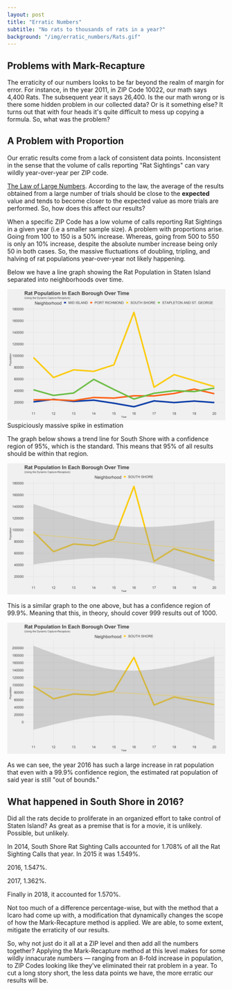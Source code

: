 ```yaml
---
layout: post
title: "Erratic Numbers"
subtitle: "No rats to thousands of rats in a year?"
background: "/img/erratic_numbers/Rats.gif"
---
```


## Problems with Mark-Recapture

The erraticity of our numbers looks to be far beyond the realm of margin for error. For instance, in the year 2011, in ZIP Code 10022, our math says 4,400 Rats. The subsequent year it says 26,400. Is the our math wrong or is there some hidden problem in our collected data? Or is it something else? It turns out that with four heads it's quite difficult to mess up copying a formula. So, what was the problem?

## A Problem with Proportion

Our erratic results come from a lack of consistent data points. Inconsistent in the sense that the volume of calls reporting "Rat Sightings" can vary wildly year-over-year per ZIP code.

[The Law of Large Numbers](https://en.wikipedia.org/wiki/Law_of_large_numbers). According to the law, the average of the results obtained from a large number of trials should be close to the **expected** value and tends to become closer to the expected value as more trials are performed. So, how does this affect our results?

When a specific ZIP Code has a low volume of calls reporting Rat Sightings in a given year (i.e a smaller sample size). A problem with proportions arise. Going from 100 to 150 is a 50% increase. Whereas, going from 500 to 550 is only an 10% increase, despite the absolute number increase being only 50 in both cases. So, the massive fluctuations of doubling, tripling, and halving of rat populations year-over-year not likely happening.

Below we have a line graph showing the Rat Population in Staten Island separated into neighborhoods over time.

![statenisland](\img\erratic_numbers\staten_3x5.png)
<span class="caption text-muted">Suspiciously massive spike in estimation</span>

The graph below shows a trend line for South Shore with a confidence region of 95%, which is the standard. This means that 95% of all results should be within that region.

![southshore](\img\erratic_numbers\southshore_3x5.png)

This is a similar graph to the one above, but has a confidence region of 99.9%. Meaning that this, in theory, should cover 999 results out of 1000.

![soutshore999](\img\erratic_numbers\southshore999_3x5.png)

As we can see, the year 2016 has such a large increase in rat population that even with a 99.9% confidence region, the estimated rat population of said year is still "out of bounds."

## What happened in South Shore in 2016?

Did all the rats decide to proliferate in an organized effort to take control of Staten Island? As great as a premise that is for a movie, it is unlikely. Possible, but unlikely.

In 2014, South Shore Rat Sighting Calls accounted for 1.708% of all the Rat Sighting Calls that year. In 2015 it was 1.549%.

<p></p>
2016, 1.547%.
<p></p>
2017, 1.362%.
<p></p>

Finally in 2018, it accounted for 1.570%.

Not too much of a difference percentage-wise, but with the method that a Icaro had come up with, a modification that dynamically changes the scope of how the Mark-Recapture method is applied. We are able, to some extent, mitigate the erraticity of our results.

So, why not just do it all at a ZIP level and then add all the numbers together? Applying the Mark-Recapture method at this level makes for some wildly innacurate numbers — ranging from an 8-fold increase in population, to ZIP Codes looking like they've eliminated their rat problem in a year. To cut a long story short, the less data points we have, the more erratic our results will be.
